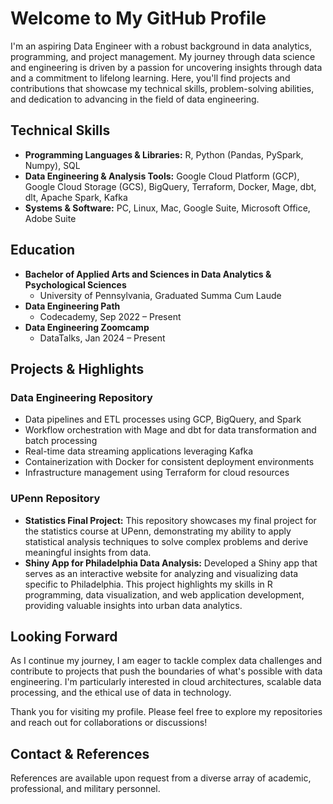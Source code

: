 # Welcome to My GitHub Profile

I'm an aspiring Data Engineer with a robust background in data analytics, programming, and project management. My journey through data science and engineering is driven by a passion for uncovering insights through data and a commitment to lifelong learning. Here, you'll find projects and contributions that showcase my technical skills, problem-solving abilities, and dedication to advancing in the field of data engineering.

## Technical Skills

- **Programming Languages & Libraries:** R, Python (Pandas, PySpark, Numpy), SQL
- **Data Engineering & Analysis Tools:** Google Cloud Platform (GCP), Google Cloud Storage (GCS), BigQuery, Terraform, Docker, Mage, dbt, dlt, Apache Spark, Kafka
- **Systems & Software:** PC, Linux, Mac, Google Suite, Microsoft Office, Adobe Suite

## Education

- **Bachelor of Applied Arts and Sciences in Data Analytics & Psychological Sciences**
  - University of Pennsylvania, Graduated Summa Cum Laude
- **Data Engineering Path**
  - Codecademy, Sep 2022 – Present
- **Data Engineering Zoomcamp**
  - DataTalks, Jan 2024 – Present

## Projects & Highlights

### Data Engineering Repository

- Data pipelines and ETL processes using GCP, BigQuery, and Spark
- Workflow orchestration with Mage and dbt for data transformation and batch processing
- Real-time data streaming applications leveraging Kafka
- Containerization with Docker for consistent deployment environments
- Infrastructure management using Terraform for cloud resources

### UPenn Repository

- **Statistics Final Project:** This repository showcases my final project for the statistics course at UPenn, demonstrating my ability to apply statistical analysis techniques to solve complex problems and derive meaningful insights from data.
- **Shiny App for Philadelphia Data Analysis:** Developed a Shiny app that serves as an interactive website for analyzing and visualizing data specific to Philadelphia. This project highlights my skills in R programming, data visualization, and web application development, providing valuable insights into urban data analytics.


## Looking Forward

As I continue my journey, I am eager to tackle complex data challenges and contribute to projects that push the boundaries of what's possible with data engineering. I'm particularly interested in cloud architectures, scalable data processing, and the ethical use of data in technology.

Thank you for visiting my profile. Please feel free to explore my repositories and reach out for collaborations or discussions!

## Contact & References

References are available upon request from a diverse array of academic, professional, and military personnel. 


<!---
DrewDimas/DrewDimas is a ✨ special ✨ repository because its `README.md` (this file) appears on your GitHub profile.
You can click the Preview link to take a look at your changes.
--->
